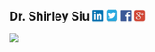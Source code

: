 ## Dr. Shirley Siu           [<img src="images/linkedin.jpg" width="20">](https://www.linkedin.com/in/shirley-weng-in-siu-7b584819/) [<img src="images/twitter.jpg" width="20">](https://twitter.com/shirleywisiu) [<img src="images/fb.jpg" width="20">](https://www.facebook.com/meetutako/) [<img src="images/google.jpg" width="20">](https://scholar.google.com/citations?user=iYkCq5QAAAAJ&hl=en&oi=sra) 

<img src="images/shirley.jpg" width="100">
<!--- Shirley was born in Macau. She completed her B.Sc. and M.Sc. degree in Software Engineering at University of Macau. In 2006, she received her second M.Sc. degree from the Center of Bioinformatics at Saarland University. Afterwards, she joined the Theoretical and Computational Membrane Biology group at the same University where she received her PhD degree (Dr. rer. nat.) from the Physics Department in 2010. Then, she continued one-year of post-doctoral training in the Computational Biology group at the University of Erlangen. She was the recipient of the academic excellence award in Macau Foundation Prize for First Honor Degree graduates in UM in 1997, the fellowship award in the Max Planck Research School for Computer Science from 2003-2005, and the doctoral scholarship in the Graduate School of Physics at Saarland University from 2006-2009.

Currently, she is an adjunct assistant professor in the Department of Computer and Information Science at University of Macau. From September 2021, she will join the Institute of Science and Environment at the University of Saint Joseph as an associate research professor. Her research involves theoretical study and computer simulations of biomolecular processes with the aim of explaining and predicting the behavior of complex systems. She is also interested in machine learning and its application to problems in drug discovery, medical decision making, and bioinformatics. 

She has written/co-authored more than 60 peer-reviewed journal papers and conference papers. According to Google Scholar statistics, her papers are cited more than 1,400 times, and the author's H index is 15. She has been the principal investigator (PI) of the Computational Biology Laboratory 
[CBBIO](https://cbbio.online) of the University of Macau since 2015. She has successfully supervised more than 40 students, including PhD, master, and bachelor, and participated in supervising doctoral students from the Faculty of Chinese Medicine and Faculty of Health Sciences, University of Macau. Her research has received various funding from the Macau government and the university, totaling MOP 4.5 million. 

She is the member of the Asian Association for Computer-Aided Drug Design (CADD-Asia) society and Macau Computational Pharmacy Society. She has also served as the program committee member for many international bioinformatics and biomedical conferences.
--->

### Academic Position
- 2021-present Associate Research Professor, Institute of Science and Environment, University of Saint Joseph, Macau
- 2021-present Adjunct Assistant Professor, Department of Computer and Information Science, University of Macau
- 2012-2021 Assistant professor, Department of Computer and Information Science, University of Macau
- 2009-2012 Senior instructor, Department of Computer and Information Science, University of Macau
- 2010-2011 Post-doc, Computational Biology Group, University of Erlangen, Germany
- 2001-2003 Junior lecturer, Department of Computer and Information Science, University of Macau
- 1997-2001 Teaching Assistant, Department of Computer and Information Science, University of Macau

### Education
- 2010 Ph.D (Dr. rer. nat.) in Natural Sciences, Department of Physics, Saarland University, Germany
- 2006 M.Sc. in Bioinformatics, Center for Bioinformatics in Saarland University & Max-Planck Institute for Computer Science, Germany
- 2001 M.Sc. in Software Engineering, Department of Computer and Information Science, University of Macau
- 1997 B.Sc. in Software Engineering, Department of Computer and Information Science, University of Macau 

### Contact
Email: siuwengin at gmail.com; shirleywisiu at gmail.com

